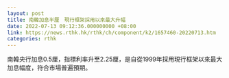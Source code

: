 ```yaml
---
layout: post
title: 南韓加息半厘　現行框架採用以來最大升幅
date: 2022-07-13 09:12:36.000000000 +08:00
link: https://news.rthk.hk/rthk/ch/component/k2/1657460-20220713.htm
categories: rthk
---
```


南韓央行加息0.5厘，指標利率升至2.25厘，是自從1999年採用現行框架以來最大加息幅度，符合市場普遍預期。
